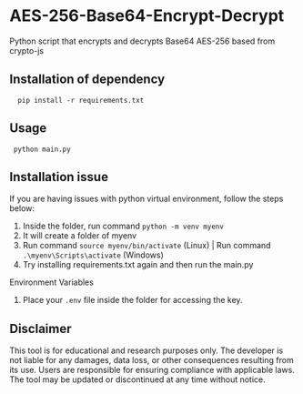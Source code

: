 # AES-256-Base64-Encrypt-Decrypt
Python script that encrypts and decrypts Base64 AES-256 based from crypto-js

## Installation of dependency

```
  pip install -r requirements.txt
```

## Usage

```
 python main.py
```

## Installation issue
If you are having issues with python virtual environment, follow the steps below:

1. Inside the folder, run command ```python -m venv myenv```
2. It will create a folder of myenv
3. Run command ```source myenv/bin/activate``` (Linux) | Run command ```.\myenv\Scripts\activate``` (Windows)
4. Try installing requirements.txt again and then run the main.py

Environment Variables
1. Place your ```.env``` file inside the folder for accessing the key.

## Disclaimer
This tool is for educational and research purposes only.
The developer is not liable for any damages, data loss, or other consequences resulting from its use.
Users are responsible for ensuring compliance with applicable laws. The tool may be updated or discontinued at any time without notice.


